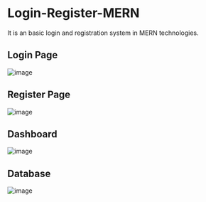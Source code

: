 # Login-Register-MERN
It is an basic login and registration system in MERN technologies.

## Login Page
![image](https://github.com/Kushalobroy/Login-Register-MERN/assets/92447922/095b28d4-15d5-4970-b4a6-f86f9418d6c6)


## Register Page
![image](https://github.com/Kushalobroy/Login-Register-MERN/assets/92447922/086f9e65-5c9d-476e-95e2-49c408d1a910)


## Dashboard
![image](https://github.com/Kushalobroy/Login-Register-MERN/assets/92447922/4e2c3a3b-6beb-4d49-b081-76ea7091bb89)

## Database
![image](https://github.com/Kushalobroy/Login-Register-MERN/assets/92447922/b3027a54-cbb6-49c5-8857-6493f8a40fb0)


